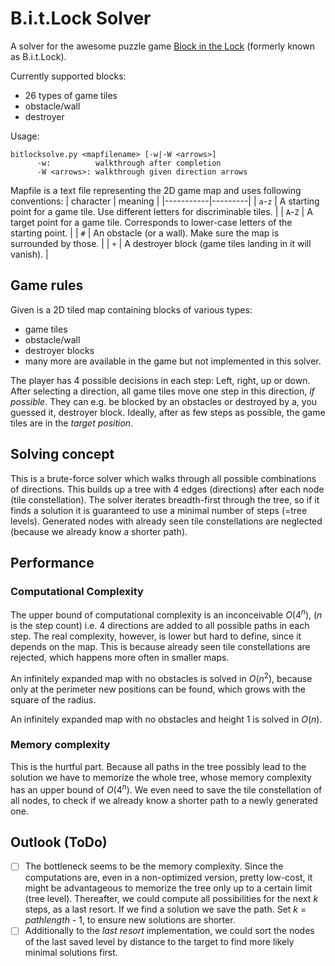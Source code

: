 # B.i.t.Lock Solver
A solver for the awesome puzzle game [Block in the Lock](https://store.steampowered.com/app/1138990/Block_in_the_Lock/) (formerly known as B.i.t.Lock).

Currently supported blocks:
- 26 types of game tiles
- obstacle/wall
- destroyer

Usage:
```
bitlocksolve.py <mapfilename> [-w|-W <arrows>]
      -w:          walkthrough after completion
      -W <arrows>: walkthrough given direction arrows
```

Mapfile is a text file representing the 2D game map and uses following conventions:
| character | meaning |
|-----------|---------|
| `a`-`z`   | A starting point for a game tile. Use different letters for discriminable tiles. |
| `A`-`Z`   | A target point for a game tile. Corresponds to lower-case letters of the starting point. |
| `#`       | An obstacle (or a wall). Make sure the map is surrounded by those. |
| `+`       | A destroyer block (game tiles landing in it will vanish). |

## Game rules
Given is a 2D tiled map containing blocks of various types:
- game tiles
- obstacle/wall
- destroyer blocks
- many more are available in the game but not implemented in this solver.

The player has 4 possible decisions in each step: Left, right, up or down.
After selecting a direction, all game tiles move one step in this direction, _if possible_.
They can e.g. be blocked by an obstacles or destroyed by a, you guessed it, destroyer block.
Ideally, after as few steps as possible, the game tiles are in the _target position_.

## Solving concept
This is a brute-force solver which walks through all possible combinations of directions.
This builds up a tree with 4 edges (directions) after each node (tile constellation).
The solver iterates breadth-first through the tree, so if it finds a solution it is guaranteed to use a minimal number of steps (=tree levels).
Generated nodes with already seen tile constellations are neglected (because we already know a shorter path).

## Performance
### Computational Complexity
The upper bound of computational complexity is an inconceivable _O_(4<sup>_n_</sup>),
(_n_ is the step count)
i.e. 4 directions are added to all possible paths in each step.
The real complexity, however, is lower but hard to define, since it depends on the map.
This is because already seen tile constellations are rejected,
which happens more often in smaller maps.

An infinitely expanded map with no obstacles is solved in _O_(_n_<sup>2</sup>),
because only at the perimeter new positions can be found, which grows with the square of the radius.

An infinitely expanded map with no obstacles and height 1 is solved in _O_(_n_).

### Memory complexity
This is the hurtful part.
Because all paths in the tree possibly lead to the solution we have to memorize the whole tree,
whose memory complexity has an upper bound of _O_(4<sup>_n_</sup>).
We even need to save the tile constellation of all nodes, to check if we already know a shorter path to a newly generated one.

## Outlook (ToDo)
- [ ] The bottleneck seems to be the memory complexity.
Since the computations are, even in a non-optimized version, pretty low-cost, it might be advantageous to memorize the tree only up to a certain limit (tree level).
Thereafter, we could compute all possibilities for the next _k_ steps, as a last resort.
If we find a solution we save the path.
Set _k_ = _pathlength_ - 1, to ensure new solutions are shorter.
- [ ] Additionally to the _last resort_ implementation, we could sort the nodes of the last saved level by distance to the target to find more likely minimal solutions first.
